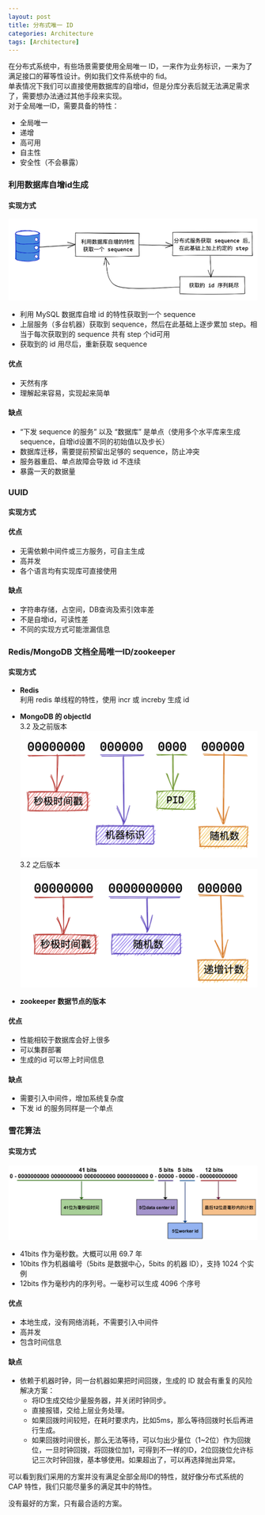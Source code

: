 ```yaml
---
layout: post
title: 分布式唯一 ID
categories: Architecture
tags: [Architecture]
---
```


在分布式系统中，有些场景需要使用全局唯一 ID，一来作为业务标识，一来为了满足接口的幂等性设计。例如我们文件系统中的 fid。  
单表情况下我们可以直接使用数据库的自增id，但是分库分表后就无法满足需求了，需要想办法通过其他手段来实现。  
对于全局唯一ID，需要具备的特性：
* 全局唯一
* 递增
* 高可用
* 自主性
* 安全性（不会暴露）

### 利用数据库自增id生成
#### 实现方式
![image.png](https://raw.githubusercontent.com/GeorgeCh2/GeorgeCh2.github.io/gh-pages/assets/images/post/distributed_id_db.png)

* 利用 MySQL 数据库自增 id 的特性获取到一个 sequence
* 上层服务（多台机器）获取到 sequence，然后在此基础上逐步累加 step。相当于每次获取到的 sequence 共有 step 个id可用
* 获取到的 id 用尽后，重新获取 sequence

#### 优点
* 天然有序
* 理解起来容易，实现起来简单

#### 缺点
* “下发 sequence 的服务” 以及 “数据库” 是单点（使用多个水平库来生成 sequence，自增id设置不同的初始值以及步长）
* 数据库迁移，需要提前预留出足够的 sequence，防止冲突
* 服务器重启、单点故障会导致 id 不连续
* 暴露一天的数据量

### UUID
#### 实现方式
#### 优点
* 无需依赖中间件或三方服务，可自主生成
* 高并发
* 各个语言均有实现库可直接使用

#### 缺点
* 字符串存储，占空间，DB查询及索引效率差
* 不是自增id，可读性差
* 不同的实现方式可能泄漏信息

### Redis/MongoDB 文档全局唯一ID/zookeeper
#### 实现方式
* **Redis**  
利用 redis 单线程的特性，使用 incr 或 increby 生成 id
* **MongoDB 的 objectId**  
3.2 及之前版本  
![image.png](https://raw.githubusercontent.com/GeorgeCh2/GeorgeCh2.github.io/gh-pages/assets/images/post/distributed_id_mongodb_3.2.png)
3.2 之后版本  
![image.png](https://raw.githubusercontent.com/GeorgeCh2/GeorgeCh2.github.io/gh-pages/assets/images/post/distributed_id_mongodb.png)

* **zookeeper 数据节点的版本**

#### 优点
* 性能相较于数据库会好上很多
* 可以集群部署
* 生成的id 可以带上时间信息

#### 缺点
* 需要引入中间件，增加系统复杂度
* 下发 id 的服务同样是一个单点

### 雪花算法
#### 实现方式
![image.png](https://raw.githubusercontent.com/GeorgeCh2/GeorgeCh2.github.io/gh-pages/assets/images/post/distributed_id_snow.png)

* 41bits 作为毫秒数。大概可以用 69.7 年
* 10bits 作为机器编号（5bits 是数据中心，5bits 的机器 ID），支持 1024 个实例
* 12bits 作为毫秒内的序列号。一毫秒可以生成 4096 个序号

#### 优点
* 本地生成，没有网络消耗，不需要引入中间件
* 高并发
* 包含时间信息

#### 缺点
* 依赖于机器时钟，同一台机器如果把时间回拨，生成的 ID 就会有重复的风险  
解决方案：  
    * 将ID生成交给少量服务器，并关闭时钟同步。
    * 直接报错，交给上层业务处理。
    * 如果回拨时间较短，在耗时要求内，比如5ms，那么等待回拨时长后再进行生成。
    * 如果回拨时间很长，那么无法等待，可以匀出少量位（1~2位）作为回拨位，一旦时钟回拨，将回拨位加1，可得到不一样的ID，2位回拨位允许标记三次时钟回拨，基本够使用。如果超出了，可以再选择抛出异常。

可以看到我们采用的方案并没有满足全部全局ID的特性，就好像分布式系统的 CAP 特性，我们只能尽量多的满足其中的特性。

没有最好的方案，只有最合适的方案。